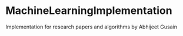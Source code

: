 # MachineLearningImplementation
Implementation for research papers and algorithms by Abhijeet Gusain
